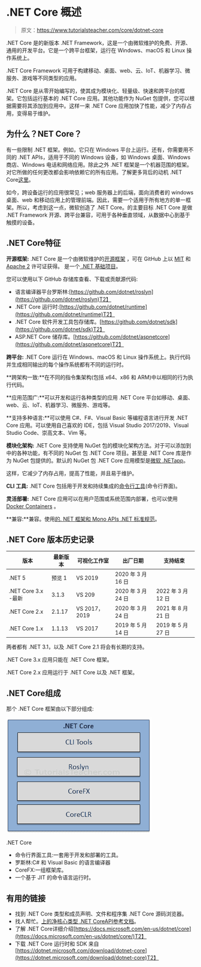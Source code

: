 #  .NET Core 概述

> 原文：<https://www.tutorialsteacher.com/core/dotnet-core>

 .NET Core 是的新版本 .NET Framework，这是一个由微软维护的免费、开源、通用的开发平台。它是一个跨平台框架，运行在 Windows、macOS 和 Linux 操作系统上。

 .NET Core Framework 可用于构建移动、桌面、web、云、IoT、机器学习、微服务、游戏等不同类型的应用。

 .NET Core 是从零开始编写的，使其成为模块化、轻量级、快速和跨平台的框架。它包括运行基本的 .NET Core 应用。其他功能作为 NuGet 包提供，您可以根据需要将其添加到应用中。这样一来 .NET Core 应用加快了性能，减少了内存占用，变得易于维护。

## 为什么？NET Core？

有一些限制 .NET 框架。例如，它只在 Windows 平台上运行。还有，你需要用不同的 .NET APIs，适用于不同的 Windows 设备，如 Windows 桌面、Windows 商店、Windows 电话和网络应用。除此之外 .NET 框架是一个机器范围的框架。对它所做的任何更改都会影响依赖它的所有应用。了解更多背后的动机 .NET Core[这里](https://devblogs.microsoft.com/dotnet/introducing-net-core/)。

如今，跨设备运行的应用很常见；web 服务器上的后端，面向消费者的 windows 桌面、web 和移动应用上的管理前端。因此，需要一个适用于所有地方的单一框架。所以，考虑到这一点，微软创造了 .NET Core。的主要目标 .NET Core 是做 .NET Framework 开源、跨平台兼容，可用于各种垂直领域，从数据中心到基于触摸的设备。

##  .NET Core特征

**开源框架:** .NET Core 是一个由微软维护的[开源框架](https://dotnet.microsoft.com/platform/open-source) ，可在 GitHub 上以 [MIT](https://github.com/dotnet/runtime/blob/master/LICENSE.TXT) 和 [Apache 2](https://www.apache.org/licenses/LICENSE-2.0) 许可证获得。 是一个[ .NET 基础项目](https://dotnetfoundation.org/)。

您可以使用以下 GitHub 存储库查看、下载或贡献源代码:

*   语言编译器平台罗斯林:[https://github.com/dotnet/roslyn](https://github.com/dotnet/roslyn)T2】
*    .NET Core 运行时:[https://github.com/dotnet/runtime](https://github.com/dotnet/runtime)T2】
*    .NET Core 软件开发工具包存储库。[https://github.com/dotnet/sdk](https://github.com/dotnet/sdk)T2】
*   ASP.NET Core 储存库。[https://github.com/dotnet/aspnetcore](https://github.com/dotnet/aspnetcore)T2】

**跨平台:** .NET Core 运行在 Windows、macOS 和 Linux 操作系统上。执行代码并生成相同输出的每个操作系统都有不同的运行时。

**跨架构一致:**在不同的指令集架构(包括 x64、x86 和 ARM)中以相同的行为执行代码。

**应用范围广:**可以开发和运行各种类型的应用 .NET Core 平台如移动、桌面、web、云、IoT、机器学习、微服务、游戏等。

**支持多种语言:**可以使用 C#、F#、Visual Basic 等编程语言进行开发 .NET Core 应用。可以使用自己喜欢的 IDE，包括 Visual Studio 2017/2019、Visual Studio Code、崇高文本、Vim 等。

**模块化架构:** .NET Core 支持使用 NuGet 包的模块化架构方法。对于可以添加到中的各种功能，有不同的 NuGet 包 .NET Core 项目。甚至是 .NET Core 库是作为 NuGet 包提供的。默认的 NuGet 包 .NET Core 应用模型是[微软 .NETapp](https://www.nuget.org/packages/Microsoft.NETCore.App)。

这样，它减少了内存占用，提高了性能，并且易于维护。

**CLI 工具:** .NET Core 包括用于开发和持续集成的[命令行工具](/core/net-core-command-line-interface)(命令行界面)。

**灵活部署:** .NET Core 应用可以在用户范围或系统范围内部署，也可以使用 [Docker Containers](https://docs.microsoft.com/en-us/dotnet/core/docker/introduction) 。

**兼容:**兼容。使用[的. NET 框架和 Mono APIs .NET 标准规范](https://docs.microsoft.com/en-us/dotnet/standard/net-standard)。

##  .NET Core 版本历史记录

| 版本 | 最新版本 | 可视化工作室 | 出厂日期 | 支持结束 |
| --- | --- | --- | --- | --- |
|  .NET 5 | 预览 1 | VS 2019 | 2020 年 3 月 16 日 |  |
|  .NET Core 3.x -最新 | 3.1.3 | VS 209 | 2020 年 3 月 24 日 | 2022 年 3 月 12 日 |
|  .NET Core 2.x | 2.1.17 | VS 2017，2019 | 2020 年 3 月 24 日 | 2021 年 8 月 21 日 |
|  .NET Core 1.x | 1.1.13 | VS 2017 | 2019 年 5 月 14 日 | 2019 年 5 月 27 日 |

两者都有 .NET 3.1，以及 .NET Core 2.1 将会有长期的支持。

 .NET Core 3.x 应用只能在 .NET Core 框架。

 .NET Core 2.x 应用运行于 .NET Core 以及 .NET 框架。

##  .NET Core组成

那个 .NET Core 框架由以下部分组成:

[![](img/517f79c5d5522cd9666b90530d605f34.png)](../../Content/images/core/dotnet-core-components.png)

.NET Core



*   命令行界面工具:一套用于开发和部署的工具。
*   罗斯林:C# 和 Visual Basic 的语言编译器
*   CoreFX:一组框架库。
*   一个基于 JIT 的命令语言运行时。

## 有用的链接

*   找到 .NET Core 类型和成员声明、文件和程序集 .NET Core 源码浏览器。
*   找人帮忙。[上的净核心类型 .NET CoreAPI参考文档](https://docs.microsoft.com/dotnet/api/?view=netcore-3.0)。
*   了解 .NET Core详细介绍[https://docs.microsoft.com/en-us/dotnet/core](https://docs.microsoft.com/en-us/dotnet/core/)T2】
*   下载 .NET Core 运行时和 SDK 来自[https://dotnet.microsoft.com/download/dotnet-core](https://dotnet.microsoft.com/download/dotnet-core)T2】